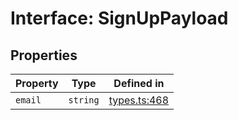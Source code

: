 # Interface: SignUpPayload

## Properties

| Property | Type | Defined in |
| ------ | ------ | ------ |
| `email` | `string` | [types.ts:468](https://github.com/monerium/js-monorepo/blob/main/packages/sdk/src/types.ts#L468) |
